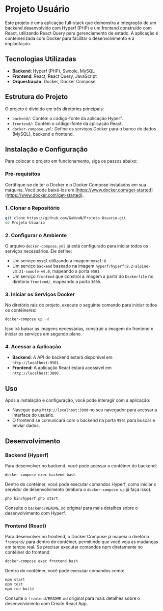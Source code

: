 # Projeto Usuário

Este projeto é uma aplicação full-stack que demonstra a integração de um backend desenvolvido com Hyperf (PHP) e um frontend construído com React, utilizando React Query para gerenciamento de estado. A aplicação é conteinerizada com Docker para facilitar o desenvolvimento e a implantação.

## Tecnologias Utilizadas

- **Backend**: Hyperf (PHP), Swoole, MySQL
- **Frontend**: React, React Query, JavaScript
- **Orquestração**: Docker, Docker Compose

## Estrutura do Projeto

O projeto é dividido em três diretórios principais:

- `backend/`: Contém o código-fonte da aplicação Hyperf.
- `frontend/`: Contém o código-fonte da aplicação React.
- `docker-compose.yml`: Define os serviços Docker para o banco de dados (MySQL), backend e frontend.

## Instalação e Configuração

Para colocar o projeto em funcionamento, siga os passos abaixo:

### Pré-requisitos

Certifique-se de ter o Docker e o Docker Compose instalados em sua máquina. Você pode baixá-los em [https://www.docker.com/get-started](https://www.docker.com/get-started).

### 1. Clonar o Repositório

```bash
git clone https://github.com/GaNeuN/Projeto-Usuario.git
cd Projeto-Usuario
```

### 2. Configurar o Ambiente

O arquivo `docker-compose.yml` já está configurado para iniciar todos os serviços necessários. Ele define:

- Um serviço `mysql` utilizando a imagem `mysql:8`.
- Um serviço `backend` baseado na imagem `hyperf/hyperf:8.2-alpine-v3.21-swoole-v6.0`, mapeando a porta `9501`.
- Um serviço `frontend` que constrói a imagem a partir do `Dockerfile` no diretório `frontend/`, mapeando a porta `3000`.

### 3. Iniciar os Serviços Docker

No diretório raiz do projeto, execute o seguinte comando para iniciar todos os contêineres:

```bash
docker-compose up -d
```

Isso irá baixar as imagens necessárias, construir a imagem do frontend e iniciar os serviços em segundo plano.

### 4. Acessar a Aplicação

- **Backend**: A API do backend estará disponível em `http://localhost:9501`.
- **Frontend**: A aplicação React estará acessível em `http://localhost:3000`.

## Uso

Após a instalação e configuração, você pode interagir com a aplicação:

- Navegue para `http://localhost:3000` no seu navegador para acessar a interface do usuário.
- O frontend se comunicará com o backend na porta `9501` para buscar e enviar dados.

## Desenvolvimento

### Backend (Hyperf)

Para desenvolver no backend, você pode acessar o contêiner do backend:

```bash
docker-compose exec backend bash
```

Dentro do contêiner, você pode executar comandos Hyperf, como iniciar o servidor de desenvolvimento (embora o `docker-compose up` já faça isso):

```bash
php bin/hyperf.php start
```

Consulte o `backend/README.md` original para mais detalhes sobre o desenvolvimento com Hyperf.

### Frontend (React)

Para desenvolver no frontend, o Docker Compose já mapeia o diretório `frontend/` para dentro do contêiner, permitindo que você veja as mudanças em tempo real. Se precisar executar comandos npm diretamente no contêiner do frontend:

```bash
docker-compose exec frontend bash
```

Dentro do contêiner, você pode executar comandos como:

```bash
npm start
npm test
npm run build
```

Consulte o `frontend/README.md` original para mais detalhes sobre o desenvolvimento com Create React App.

